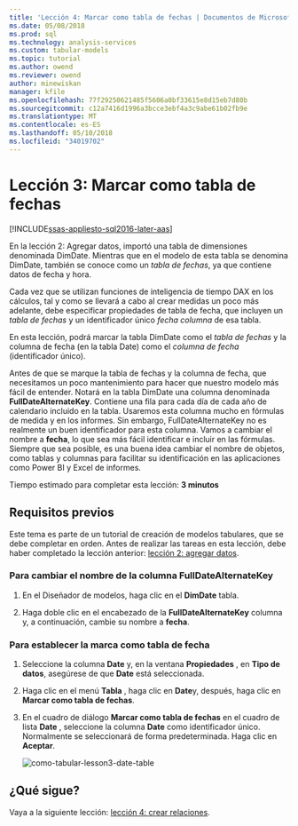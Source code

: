 ```yaml
---
title: 'Lección 4: Marcar como tabla de fechas | Documentos de Microsoft'
ms.date: 05/08/2018
ms.prod: sql
ms.technology: analysis-services
ms.custom: tabular-models
ms.topic: tutorial
ms.author: owend
ms.reviewer: owend
author: minewiskan
manager: kfile
ms.openlocfilehash: 77f29250621485f5606a0bf33615e8d15eb7d80b
ms.sourcegitcommit: c12a7416d1996a3bcce3ebf4a3c9abe61b02fb9e
ms.translationtype: MT
ms.contentlocale: es-ES
ms.lasthandoff: 05/10/2018
ms.locfileid: "34019702"
---
```

# <a name="lesson-3-mark-as-date-table"></a>Lección 3: Marcar como tabla de fechas
[!INCLUDE[ssas-appliesto-sql2016-later-aas](../includes/ssas-appliesto-sql2016-later-aas.md)]

En la lección 2: Agregar datos, importó una tabla de dimensiones denominada DimDate. Mientras que en el modelo de esta tabla se denomina DimDate, también se conoce como un *tabla de fechas*, ya que contiene datos de fecha y hora.  
  
Cada vez que se utilizan funciones de inteligencia de tiempo DAX en los cálculos, tal y como se llevará a cabo al crear medidas un poco más adelante, debe especificar propiedades de tabla de fecha, que incluyen un *tabla de fechas* y un identificador único *fecha columna* de esa tabla.
  
En esta lección, podrá marcar la tabla DimDate como el *tabla de fechas* y la columna de fecha (en la tabla Date) como el *columna de fecha* (identificador único).  

Antes de que se marque la tabla de fechas y la columna de fecha, que necesitamos un poco mantenimiento para hacer que nuestro modelo más fácil de entender. Notará en la tabla DimDate una columna denominada **FullDateAlternateKey**. Contiene una fila para cada día de cada año de calendario incluido en la tabla. Usaremos esta columna mucho en fórmulas de medida y en los informes. Sin embargo, FullDateAlternateKey no es realmente un buen identificador para esta columna. Vamos a cambiar el nombre a **fecha**, lo que sea más fácil identificar e incluir en las fórmulas. Siempre que sea posible, es una buena idea cambiar el nombre de objetos, como tablas y columnas para facilitar su identificación en las aplicaciones como Power BI y Excel de informes. 
  
Tiempo estimado para completar esta lección: **3 minutos**  
  
## <a name="prerequisites"></a>Requisitos previos  
Este tema es parte de un tutorial de creación de modelos tabulares, que se debe completar en orden. Antes de realizar las tareas en esta lección, debe haber completado la lección anterior: [lección 2: agregar datos](../analysis-services/lesson-2-add-data.md). 

### <a name="to-rename-the-fulldatealternatekey-column"></a>Para cambiar el nombre de la columna FullDateAlternateKey

1.  En el Diseñador de modelos, haga clic en el **DimDate** tabla.

2.  Haga doble clic en el encabezado de la **FullDateAlternateKey** columna y, a continuación, cambie su nombre a **fecha**.

  
### <a name="to-set-mark-as-date-table"></a>Para establecer la marca como tabla de fecha  
  
1.  Seleccione la columna **Date** y, en la ventana **Propiedades** , en **Tipo de datos**, asegúrese de que  **Date** está seleccionada.  
  
2.  Haga clic en el menú **Tabla** , haga clic en **Date**y, después, haga clic en **Marcar como tabla de fechas**.  
  
3.  En el cuadro de diálogo **Marcar como tabla de fechas** en el cuadro de lista **Date** , seleccione la columna **Date** como identificador único. Normalmente se seleccionará de forma predeterminada. Haga clic en **Aceptar**. 

    ![como-tabular-lesson3-date-table](../analysis-services/media/as-tabular-lesson3-date-table.png)
  

## <a name="whats-next"></a>¿Qué sigue?
Vaya a la siguiente lección: [lección 4: crear relaciones](../analysis-services/lesson-4-create-relationships.md).
  
